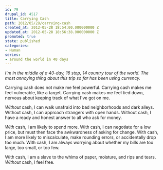 ```yaml
---
id: 79
drupal_id: 4517
title: Carrying Cash
path: 2012/05/28/carrying-cash
created_at: 2012-05-28 18:54:00.000000000 Z
updated_at: 2012-05-28 18:56:38.000000000 Z
promoted: true
state: published
categories:
- Human
series:
- around the world in 40 days
---
```

*I'm in the middle of a 40-day, 16 stop, 14 country tour of the world. The most annoying thing about this trip so far has been using currency.*

Carrying cash does not make me feel powerful. Carrying cash makes me feel vulnerable, like a target. Carrying cash makes me feel tied down, nervous about keeping track of what I've got on me. 

*Without* cash, I can walk unafraid into bad neighborhoods and dark alleys. Without cash, I can approach strangers with open hands. Without cash, I have a ready and honest answer to all who ask for money. 

*With* cash, I am likely to spend more. With cash, I can negotiate for a low price, but must then face the awkwardness of asking for change. With cash, I am more likely to miscalculate, make rounding errors, or accidentally drop too much. With cash, I am always worrying about whether my bills are too large, too small, or too few. 

With cash, I am a slave to the whims of paper, moisture, and rips and tears. *Without* cash, I feel free. 

